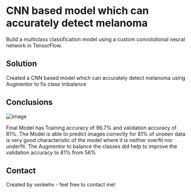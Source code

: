 #  CNN based model which can accurately detect melanoma
Build a multiclass classification model using a custom convolutional neural network in TensorFlow. 


## Solution 
Created a CNN based model which can accurately detect melanoma using Augmentor to fix class imbalance


## Conclusions
![image](https://user-images.githubusercontent.com/40201240/213210851-df543984-8d2d-4fd7-b7e5-da712ae63b1d.png)

Final Model has Training accuracy of 96.7% and validation accuracy of 81%.
The Model is able to predict images correctly for 81% of unseen data is very good characteristic of the model where it is neither overfit nor underfit.
The Augmentor to balance the classes did help to improve the validation accuracy to 81% from 56%

## Contact
Created by venkehv - feel free to contact me!

